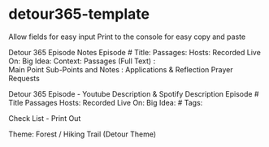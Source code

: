 # detour365-template

Allow fields for easy input
Print to the console for easy copy and paste 

Detour 365 Episode Notes
    Episode #
    Title:
    Passages:
    Hosts: 
    Recorded Live On: 
    Big Idea:
    Context:
    Passages (Full Text) :  
    Main Point
    Sub-Points and Notes :
    Applications & Reflection
    Prayer Requests

Detour 365 Episode - Youtube Description & Spotify Description
    Episode #
    Title
    Passages
    Hosts: 
    Recorded Live On: 
    Big Idea:
    # Tags: 

Check List - Print Out 

Theme: Forest / Hiking Trail (Detour Theme)
